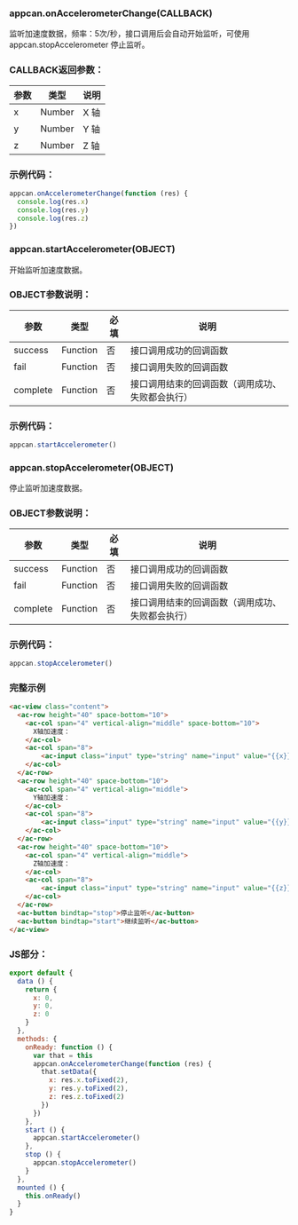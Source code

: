 ### appcan.onAccelerometerChange(CALLBACK)

监听加速度数据，频率：5次/秒，接口调用后会自动开始监听，可使用 appcan.stopAccelerometer 停止监听。

### CALLBACK返回参数：

|参数|	类型	|说明|
|---|-----|-----|
|x	|Number|	X 轴|
|y	|Number|	Y 轴|
|z	|Number|	Z 轴|

### 示例代码：

```javascript
appcan.onAccelerometerChange(function (res) {
  console.log(res.x)
  console.log(res.y)
  console.log(res.z)
})
```

### appcan.startAccelerometer(OBJECT)

开始监听加速度数据。

### OBJECT参数说明：

| 参数|	类型|	必填|	说明|
|----|---|---|---|
|success|	Function|	否	|接口调用成功的回调函数|
|fail|	Function|	否	|接口调用失败的回调函数|
|complete|	Function	|否|	接口调用结束的回调函数（调用成功、失败都会执行）|

### 示例代码：

```javascript
appcan.startAccelerometer()
```

### appcan.stopAccelerometer(OBJECT)

停止监听加速度数据。

### OBJECT参数说明：

| 参数|	类型|	必填|	说明|
|----|----|---|----|
|success|	Function|	否|	接口调用成功的回调函数|
|fail|	Function|	否|	接口调用失败的回调函数|
|complete|	Function|	否	|接口调用结束的回调函数（调用成功、失败都会执行）|

### 示例代码：

```javascript
appcan.stopAccelerometer()
```

### 完整示例

```html
<ac-view class="content">
  <ac-row height="40" space-bottom="10">
    <ac-col span="4" vertical-align="middle" space-bottom="10">
      X轴加速度：
    </ac-col>
    <ac-col span="8">
        <ac-input class="input" type="string" name="input" value="{{x}}"></ac-input>
    </ac-col>
  </ac-row>
  <ac-row height="40" space-bottom="10">
    <ac-col span="4" vertical-align="middle">
      Y轴加速度：
    </ac-col>
    <ac-col span="8">
        <ac-input class="input" type="string" name="input" value="{{y}}"></ac-input>
    </ac-col>
  </ac-row>
  <ac-row height="40" space-bottom="10">
    <ac-col span="4" vertical-align="middle">
      Z轴加速度：
    </ac-col>
    <ac-col span="8">
        <ac-input class="input" type="string" name="input" value="{{z}}"></ac-input>
    </ac-col>
  </ac-row>
  <ac-button bindtap="stop">停止监听</ac-button>
  <ac-button bindtap="start">继续监听</ac-button>
</ac-view>
```

### JS部分：

```javascript
export default {
  data () {
    return {
      x: 0,
      y: 0,
      z: 0
    }
  },
  methods: {
    onReady: function () {
      var that = this
      appcan.onAccelerometerChange(function (res) {
        that.setData({
          x: res.x.toFixed(2),
          y: res.y.toFixed(2),
          z: res.z.toFixed(2)
        })
      })
    },
    start () {
      appcan.startAccelerometer()
    },
    stop () {
      appcan.stopAccelerometer()
    }
  },
  mounted () {
    this.onReady()
  }
}
```


